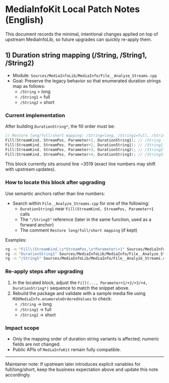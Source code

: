 # MediaInfoKit Local Patch Notes (English)

This document records the minimal, intentional changes applied on top of upstream MediaInfoLib, so future upgrades can quickly re-apply them.

## 1) Duration string mapping (/String, /String1, /String2)

- Module: `Sources/MediaInfoLib/MediaInfo/File__Analyze_Streams.cpp`
- Goal: Preserve the legacy behavior so that enumerated duration strings map as follows:
  - `/String` = long
  - `/String1` = full
  - `/String2` = short

### Current implementation

After building `DurationString*`, the fill order must be:

```cpp
// Restore long/full/short mapping: /String=long, /String1=full, /String2=short
Fill(StreamKind, StreamPos, Parameter+1, DurationString1); // /String (long)
Fill(StreamKind, StreamPos, Parameter+2, DurationString1); // /String1 (full)
Fill(StreamKind, StreamPos, Parameter+3, DurationString2); // /String2 (short)
Fill(StreamKind, StreamPos, Parameter+4, DurationString3); // /String3
```

This block currently sits around line ~3519 (exact line numbers may shift with upstream updates).

### How to locate this block after upgrading

Use semantic anchors rather than line numbers:

- Search within `File__Analyze_Streams.cpp` for one of the following:
  - `DurationString1` near `Fill(StreamKind, StreamPos, Parameter+1` calls
  - The `"/String5"` reference (later in the same function, used as a forward anchor)
  - The comment `Restore long/full/short mapping` (if kept)

Examples:

```bash
rg -n "Fill\(StreamKind,\s*StreamPos,\s*Parameter\+1" Sources/MediaInfoLib/MediaInfo/File__Analyze_Streams.cpp
rg -n "DurationString1" Sources/MediaInfoLib/MediaInfo/File__Analyze_Streams.cpp
rg -n "/String5" Sources/MediaInfoLib/MediaInfo/File__Analyze_Streams.cpp
```

### Re-apply steps after upgrading

1. In the located block, adjust the `Fill(..., Parameter+1/+2/+3/+4, DurationString*)` sequence to match the snippet above.
2. Rebuild the package and validate with a sample media file using `MIKMediaInfo.enumerateOrderedValues` to check:
   - `/String` → long
   - `/String1` → full
   - `/String2` → short

### Impact scope

- Only the mapping order of duration string variants is affected; numeric fields are not changed.
- Public APIs of `MediaInfoKit` remain fully compatible.

---

Maintainer note: If upstream later introduces explicit variables for full/long/short, keep the business expectation above and update this note accordingly.
